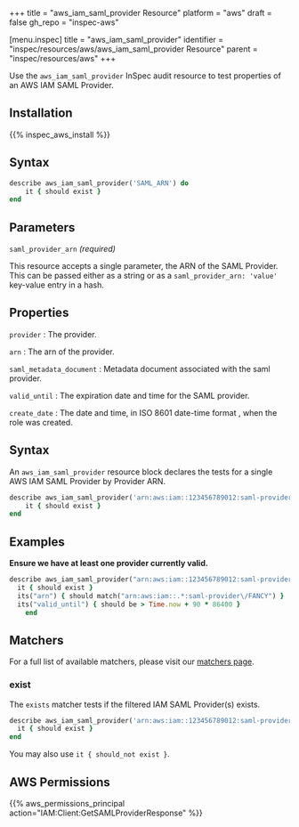 +++
title = "aws_iam_saml_provider Resource"
platform = "aws"
draft = false
gh_repo = "inspec-aws"

[menu.inspec]
title = "aws_iam_saml_provider"
identifier = "inspec/resources/aws/aws_iam_saml_provider Resource"
parent = "inspec/resources/aws"
+++

Use the `aws_iam_saml_provider` InSpec audit resource to test properties of an AWS IAM SAML Provider.

## Installation

{{% inspec_aws_install %}}

## Syntax

```ruby
describe aws_iam_saml_provider('SAML_ARN') do
    it { should exist }
end
```

## Parameters

`saml_provider_arn` _(required)_

This resource accepts a single parameter, the ARN of the SAML Provider.
This can be passed either as a string or as a `saml_provider_arn: 'value'` key-value entry in a hash.

## Properties

`provider`
: The provider.

`arn`
: The arn of the provider.

`saml_metadata_document`
: Metadata document associated with the saml provider.

`valid_until`
: The expiration date and time for the SAML provider.

`create_date`
: The date and time, in ISO 8601 date-time format , when the role was created.

## Syntax

An `aws_iam_saml_provider` resource block declares the tests for a single AWS IAM SAML Provider by Provider ARN.

```ruby
describe aws_iam_saml_provider('arn:aws:iam::123456789012:saml-provider/FANCY') do
    it { should exist }
end
```

## Examples

**Ensure we have at least one provider currently valid.**

```ruby
describe aws_iam_saml_provider("arn:aws:iam::123456789012:saml-provider/FANCY") do
  it { should exist }
  its("arn") { should match("arn:aws:iam::.*:saml-provider\/FANCY") }
  its("valid_until") { should be > Time.now + 90 * 86400 }
    end
```

## Matchers

For a full list of available matchers, please visit our [matchers page](https://www.inspec.io/docs/reference/matchers/).

### exist

The `exists` matcher tests if the filtered IAM SAML Provider(s) exists.

```ruby
describe aws_iam_saml_provider('arn:aws:iam::123456789012:saml-provider/FANCY') do
  it { should exist }
end
```
You may also use `it { should_not exist }`.

## AWS Permissions

{{% aws_permissions_principal action="IAM:Client:GetSAMLProviderResponse" %}}
